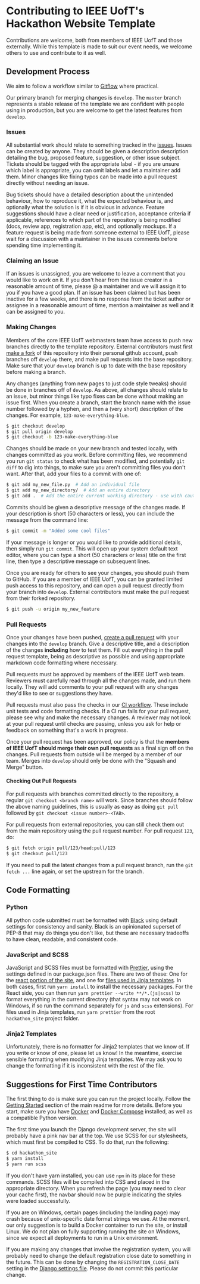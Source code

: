 # Contributing to IEEE UofT's Hackathon Website Template
Contributions are welcome, both from members of IEEE UofT and those externally. While this template is made to suit our event needs, we welcome others to use and contribute to it as well.

## Development Process
We aim to follow a workflow similar to [Gitflow](https://www.atlassian.com/git/tutorials/comparing-workflows/gitflow-workflow) where practical.

Our primary branch for merging changes is `develop`. The `master` branch represents a stable release of the template we are confident with people using in production, but you are welcome to get the latest features from `develop`.

### Issues
All substantial work should relate to something tracked in the [issues](https://github.com/ieeeuoft/hackathon-template/issues). Issues can be created by anyone. They should be given a description description detailing the bug, proposed feature, suggestion, or other issue subject. Tickets should be tagged with the appropriate label - if you are unsure which label is appropriate, you can omit labels and let a maintainer add them. Minor changes like fixing typos can be made into a pull request directly without needing an issue.

Bug tickets should have a detailed description about the unintended behaviour, how to reproduce it, what the expected behaviour is, and optionally what the solution is if it is obvious in advance. Feature suggestions should have a clear need or justification, acceptance criteria if applicable, references to which part of the repository is being modified (docs, review app, registration app, etc), and optionally mockups. If a feature request is being made from someone external to IEEE UofT, please wait for a discussion with a maintainer in the issues comments before spending time implementing it.

### Claiming an Issue
If an issues is unassigned, you are welcome to leave a comment that you would like to work on it. If you don't hear from the issue creator in a reasonable amount of time, please @ a maintainer and we will assign it to you if you have a good plan. If an issue has been claimed but has been inactive for a few weeks, and there is no response from the ticket author or assignee in a reasonable amount of time, mention a maintainer as well and it can be assigned to you. 

### Making Changes
Members of the core IEEE UofT webmasters team have access to push new branches directly to the template repository. External contributors must first [make a fork](https://help.github.com/en/github/getting-started-with-github/fork-a-repo) of this repository into their personal github account, push branches off `develop` there, and make pull requests into the base repository. Make sure that your `develop` branch is up to date with the base repository before making a branch.

Any changes (anything from new pages to just code style tweaks) should be done in branches off of `develop`. As above, all changes should relate to an issue, but minor things like typo fixes can be done without making an issue first. When you create a branch, start the branch name with the issue number followed by a hyphen, and then a (very short) description of the changes. For example, `123-make-everything-blue`.
```bash
$ git checkout develop
$ git pull origin develop
$ git checkout -b 123-make-everything-blue
```

Changes should be made on your new branch and tested locally, with changes committed as you work. Before committing files, we recommend you run `git status` to check what has been modified, and potentially `git diff` to dig into things, to make sure you aren't committing files you don't want. After that, add your files to a commit with one of:
```bash
$ git add my_new_file.py  # Add an individual file
$ git add my_new_directory/  # Add an entire directory
$ git add .  # Add the entire current working directory - use with caution
```

Commits should be given a descriptive message of the changes made. If your description is short (50 characters or less), you can include the message from the command line:
```bash
$ git commit -m "Added some cool files"
```

If your message is longer or you would like to provide additional details, then simply run `git commit`. This will open up your system default text editor, where you can type a short (50 characters or less) title on the first line, then type a descriptive message on subsequent lines.

Once you are ready for others to see your changes, you should push them to GitHub. If you are a member of IEEE UofT, you can be granted limited push access to this repository, and can open a pull request directly from your branch into `develop`. External contributors must make the pull request from their forked repository.
```bash
$ git push -u origin my_new_feature
```

### Pull Requests
Once your changes have been pushed, [create a pull request](https://github.com/ieeeuoft/hackathon-template/compare) with your changes into the `develop` branch. Give a descriptive title, and a description of the changes __including__ how to test them. Fill out everything in the pull request template, being as descriptive as possible and using appropriate markdown code formatting where necessary.

Pull requests must be approved by members of the IEEE UofT web team. Reviewers must carefully read through all the changes made, and run them locally. They will add comments to your pull request with any changes they'd like to see or suggestions they have. 

Pull requests must also pass the checks in our [CI workflow](https://github.com/ieeeuoft/hackathon-template/blob/develop/.github/workflows/main.yml). These include unit tests and code formatting checks. If a CI run fails for your pull request, please see why and make the necessary changes. A reviewer may not look at your pull request until checks are passing, unless you ask for help or feedback on something that's a work in progress.

Once your pull request has been approved, our policy is that the **members of IEEE UofT should merge their own pull requests** as a final sign off on the changes. Pull requests from outside will be merged by a member of our team. Merges into `develop` should only be done with the "Squash and Merge" button.

#### Checking Out Pull Requests
For pull requests with branches committed directly to the repository, a regular `git checkout <branch name>` will work. Since branches should follow the above naming guidelines, this is usually as easy as doing `git pull` followed by `git checkout <issue number>-<TAB>`.

 For pull requests from external repositories, you can still check them out from the main repository using the pull request number. For pull request `123`, do:
 ```bash
$ git fetch origin pull/123/head:pull/123
$ git checkout pull/123
```

If you need to pull the latest changes from a pull request branch, run the `git fetch ...` line again, or set the upstream for the branch.

## Code Formatting
### Python
All python code submitted must be formatted with [Black](https://github.com/psf/black) using default settings for consistency and sanity. Black is an opinionated superset of PEP-8 that may do things you don't like, but these are necessary tradeoffs to have clean, readable, and consistent code.

### JavaScript and SCSS
JavaScript and SCSS files must be formatted with [Prettier](https://prettier.io/), using the settings defined in our package.json files. There are two of these: One for the [react portion of the site](https://github.com/ieeeuoft/hackathon-template/blob/develop/hackathon_site/dashboard/frontend/package.json), and one for [files used in Jinja templates](https://github.com/ieeeuoft/hackathon-template/blob/develop/hackathon_site/package.json). In both cases, first run `yarn install` to install the necessary packages. For the React side, you can then run `yarn prettier --write **/*.(js|scss)` to format everything in the current directory (that syntax may not work on Windows, if so run the command separately for `js` and `scss` extensions). For files used in Jinja templates, run `yarn prettier` from the root `hackathon_site` project folder.

### Jinja2 Templates
Unfortunately, there is no formatter for Jinja2 templates that we know of. If you write or know of one, please let us know! In the meantime, exercise sensible formatting when modifying Jinja templates. We may ask you to change the formatting if it is inconsistent with the rest of the file.

## Suggestions for First Time Contributors
The first thing to do is make sure you can run the project locally. Follow the [Getting Started](https://github.com/ieeeuoft/hackathon-template#getting-started) section of the main readme for more details. Before you start, make sure you have [Docker](https://docs.docker.com/get-docker/) and  [Docker Compose](https://docs.docker.com/compose/install/) installed, as well as a compatible Python version.

The first time you launch the Django development server, the site will probably have a pink nav bar at the top. We use SCSS for our stylesheets, which must first be compiled to CSS. To do that, run the following:
```bash
$ cd hackathon_site
$ yarn install
$ yarn run scss
```

If you don't have yarn installed, you can use `npm` in its place for these commands. SCSS files will be compiled into CSS and placed in the appropriate directory. When you refresh the page (you may need to clear your cache first), the navbar should now be purple indicating the styles were loaded successfully.

If you are on Windows, certain pages (including the landing page) may crash because of unix-specific date format strings we use. At the moment, our only suggestion is to build a Docker container to run the site, or install Linux. We do not plan on fully supporting running the site on Windows, since we expect all deployments to run in a Unix environment.

If you are making any changes that involve the registration system, you will probably need to change the default registration close date to something in the future. This can be done by changing the `REGISTRATION_CLOSE_DATE` setting in the [Django settings file](https://github.com/ieeeuoft/hackathon-template/blob/develop/hackathon_site/hackathon_site/settings/__init__.py#L257). Please do not commit this particular change.